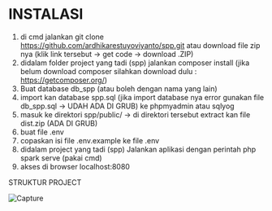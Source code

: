 # INSTALASI 
1. di cmd jalankan git clone https://github.com/ardhikarestuyoviyanto/spp.git atau download file zip nya (klik link tersebut -> get code -> download .ZIP)
2. didalam folder project yang tadi (spp) jalankan composer install (jika belum download composer silahkan download dulu : https://getcomposer.org/)
3. Buat database db_spp (atau boleh dengan nama yang lain)
4. import kan database spp.sql (jika import database nya error gunakan file db_spp.sql -> UDAH ADA DI GRUB) ke phpmyadmin atau sqlyog
5. masuk ke direktori spp/public/ -> di direktori tersebut extract kan file dist.zip (ADA DI GRUB)
6. buat file .env
7. copaskan isi file .env.example ke file .env
8. didalam project yang tadi (spp) Jalankan aplikasi dengan perintah php spark serve (pakai cmd)
9. akses di browser localhost:8080 

STRUKTUR PROJECT

![Capture](https://user-images.githubusercontent.com/61740978/146667969-efe48dcf-8984-4cf8-9636-9bde3fd6ce14.PNG)
